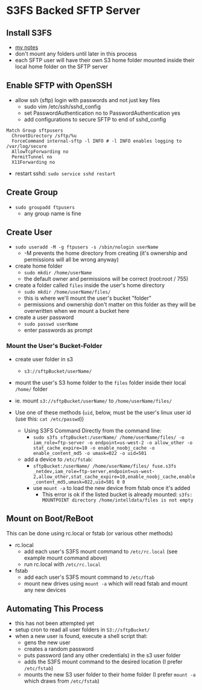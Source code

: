 S3FS Backed SFTP Server
=======================

Install S3FS
------------
- [my notes](/aws/s3fs.md)
- don't mount any folders until later in this process
- each SFTP user will have their own S3 home folder mounted inside their local home folder on the SFTP server

Enable SFTP with OpenSSH
------------------------
- allow ssh (sftp) login with passwords and not just key files
  - sudo vim /etc/ssh/sshd_config
  - set PasswordAuthentication no to PasswordAuthentication yes
  - add configurations to secure SFTP to end of sshd_config

```
Match Group sftpusers
  ChrootDirectory /sftp/%u
  ForceCommand internal-sftp -l INFO # -l INFO enables logging to /var/log/secure
  AllowTcpForwarding no
  PermitTunnel no
  X11Forwarding no
```

- restart sshd: `sudo service sshd restart`

Create Group
------------
- `sudo groupadd ftpusers`
  - any group name is fine

Create User
-----------
- `sudo useradd -M -g ftpusers -s /sbin/nologin userName`
  - -M prevents the home directory from creating (it's ownership and permissions will all be wrong anyway)
- create home folder
  - `sudo mkdir /home/userName`
  - the default owner and permissions will be correct (root:root / 755)
- create a folder called `files` inside the user's home directory
  - `sudo mkdir /home/userName/files/`
  - this is where we'll mount the user's bucket "folder"
  - permissions and ownership don't matter on this folder as they will be overwritten when we mount a bucket here
- create a user password
  - `sudo passwd userName`
  - enter passwords as prompt

### Mount the User's Bucket-Folder
- create user folder in s3
  - `s3://sftpBucket/userName/`
- mount the user's S3 home folder to the `files` folder inside their local `/home/` folder
- ie. mount `s3://sftpBucket/userName/` to `/home/userName/files/`
  
- Use one of these methods (`uid`, below, must be the user's linux user id (use this: `cat /etc/passwd`))
  - Using S3FS Command Directly from the command line:
    - `sudo s3fs sftpBucket:/userName/ /home/userName/files/ -o iam_role=ftp-server -o endpoint=us-west-2 -o allow_other -o stat_cache_expire=10 -o enable_noobj_cache -o enable_content_md5 -o umask=022 -o uid=501`
  - add a device to `/etc/fstab`:
    - `sftpBucket:/userName/ /home/userName/files/ fuse.s3fs _netdev,iam_role=ftp-server,endpoint=us-west-2,allow_other,stat_cache_expire=10,enable_noobj_cache,enable_content_md5,umask=022,uid=501 0 0`
    - use `mount -a` to load the new device from fstab once it's added
      - This error is ok if the listed bucket is already mounted: `s3fs: MOUNTPOINT directory /home/intelldata/files is not empty`
  
Mount on Boot/ReBoot
--------------------
This can be done using rc.local or fstab (or various other methods)
- rc.local
  - add each user's S3FS mount command to `/etc/rc.local` (see example mount command above)
  - run rc.local with `/etc/rc.local`
- fstab  
  - add each user's S3FS mount command to `/etc/ftab`
  - mount new drives using `mount -a` which will read fstab and mount any new devices

Automating This Process
-----------------------
- this has not been attempted yet
- setup cron to read all user folders in `S3://sftpBucket/`
- when a new user is found, execute a shell script that:
  - gens the new user
  - creates a random password
  - puts password (and any other credentials) in the s3 user folder
  - adds the S3FS mount command to the desired location (I prefer `/etc/fstab`)
  - mounts the new S3 user folder to their home folder (I prefer `mount -a` which draws from `/etc/fstab`)
